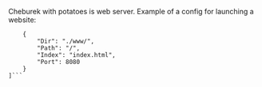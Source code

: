 Cheburek with potatoes is web server. 
Example of a config for launching a website:
```[
    {
        "Dir": "./www/",
        "Path": "/",
        "Index": "index.html",
        "Port": 8080
    }
]```
